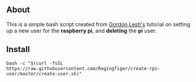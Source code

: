## About
This is a simple bash script created from [Gordon Lesti's](https://gordonlesti.com/change-default-users-on-raspberry-pi/)
tutorial on setting up a new user for the **raspberry pi**, and **deleting**
the **pi** user.

## Install
```shell
bash -c "$(curl -fsSL https://raw.githubusercontent.com/RagingTiger/create-rpi-user/master/create-user.sh)"
```
